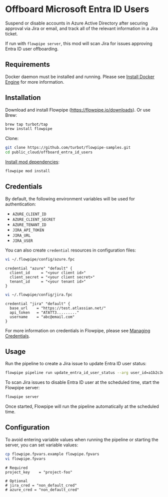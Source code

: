 # Offboard Microsoft Entra ID Users

Suspend or disable accounts in Azure Active Directory after securing approval via Jira or email, and track all of the relevant information in a Jira ticket.

If run with `flowpipe server`, this mod will scan Jira for issues approving Entra ID user offboarding.

## Requirements

Docker daemon must be installed and running. Please see [Install Docker Engine](https://docs.docker.com/engine/install/) for more information.

## Installation

Download and install Flowpipe (https://flowpipe.io/downloads). Or use Brew:

```sh
brew tap turbot/tap
brew install flowpipe
```

Clone:

```sh
git clone https://github.com/turbot/flowpipe-samples.git
cd public_cloud/offboard_entra_id_users
```

[Install mod dependencies](https://flowpipe.io/docs/build/mod-dependencies#mod-dependencies):

```sh
flowpipe mod install
```

## Credentials

By default, the following environment variables will be used for authentication:

- `AZURE_CLIENT_ID`
- `AZURE_CLIENT_SECRET`
- `AZURE_TENANT_ID`
- `JIRA_API_TOKEN`
- `JIRA_URL`
- `JIRA_USER`

You can also create `credential` resources in configuration files:

```sh
vi ~/.flowpipe/config/azure.fpc
```

```hcl
credential "azure" "default" {
  client_id     = "<your client id>"
  client_secret = "<your client secret>"
  tenant_id     = "<your tenant id>"
}
```

```sh
vi ~/.flowpipe/config/jira.fpc
```

```hcl
credential "jira" "default" {
  base_url    = "https://test.atlassian.net/"
  api_token   = "ATATT3........."
  username    = "abc@email.com"
}
```

For more information on credentials in Flowpipe, please see [Managing Credentials](https://flowpipe.io/docs/run/credentials).

## Usage

Run the pipeline to create a Jira issue to update Entra ID user status:

```sh
flowpipe pipeline run update_entra_id_user_status --arg user_id=a1b2c3d4-1234-ab12-ae19-xxx --arg account_status=disable --arg project_key=project-foo
```

To scan Jira issues to disable Entra ID user at the scheduled time, start the Flowpipe server:

```sh
flowpipe server
```

Once started, Flowpipe will run the pipeline automatically at the scheduled time.

## Configuration

To avoid entering variable values when running the pipeline or starting the server, you can set variable values:

```sh
cp flowpipe.fpvars.example flowpipe.fpvars
vi flowpipe.fpvars
```

```hcl
# Required
project_key    = "project-foo"

# Optional
# jira_cred = "non_default_cred"
# azure_cred = "non_default_cred"
```
